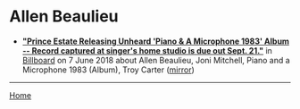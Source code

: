 # Allen Beaulieu

 - [**"Prince Estate Releasing Unheard 'Piano & A Microphone 1983' Album -- Record captured at singer's home studio is due out Sept. 21."**](https://www.billboard.com/articles/columns/rock/8459820/prince-estate-releasing-unheard-piano-a-microphone-1983-album) in [Billboard](https://www.billboard.com/) on 7 June 2018 about Allen Beaulieu, Joni Mitchell, Piano and a Microphone 1983 (Album), Troy Carter ([mirror](https://web.archive.org/web/*/https://www.billboard.com/articles/columns/rock/8459820/prince-estate-releasing-unheard-piano-a-microphone-1983-album))

----

[Home](../)
